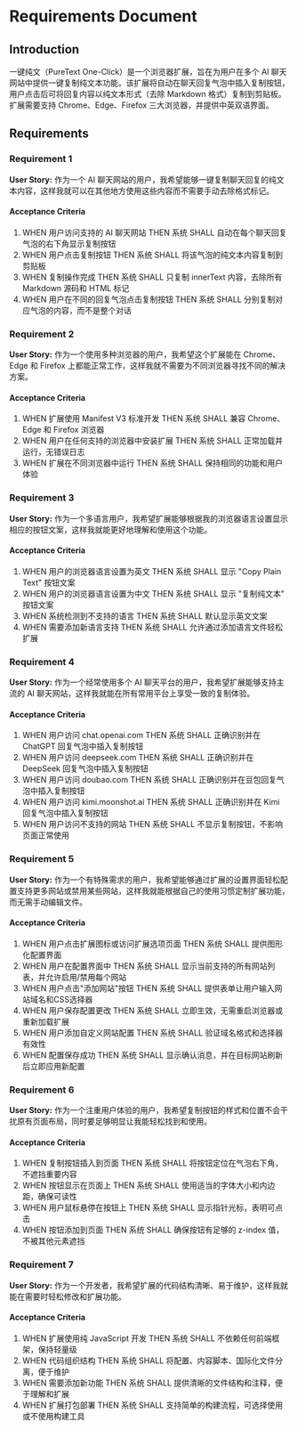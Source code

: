 # Requirements Document

## Introduction

一键纯文（PureText One-Click）是一个浏览器扩展，旨在为用户在多个 AI 聊天网站中提供一键复制纯文本功能。该扩展将自动在聊天回复气泡中插入复制按钮，用户点击后可将回复内容以纯文本形式（去除 Markdown 格式）复制到剪贴板。扩展需要支持 Chrome、Edge、Firefox 三大浏览器，并提供中英双语界面。

## Requirements

### Requirement 1

**User Story:** 作为一个 AI 聊天网站的用户，我希望能够一键复制聊天回复的纯文本内容，这样我就可以在其他地方使用这些内容而不需要手动去除格式标记。

#### Acceptance Criteria

1. WHEN 用户访问支持的 AI 聊天网站 THEN 系统 SHALL 自动在每个聊天回复气泡的右下角显示复制按钮
2. WHEN 用户点击复制按钮 THEN 系统 SHALL 将该气泡的纯文本内容复制到剪贴板
3. WHEN 复制操作完成 THEN 系统 SHALL 只复制 innerText 内容，去除所有 Markdown 源码和 HTML 标记
4. WHEN 用户在不同的回复气泡点击复制按钮 THEN 系统 SHALL 分别复制对应气泡的内容，而不是整个对话

### Requirement 2

**User Story:** 作为一个使用多种浏览器的用户，我希望这个扩展能在 Chrome、Edge 和 Firefox 上都能正常工作，这样我就不需要为不同浏览器寻找不同的解决方案。

#### Acceptance Criteria

1. WHEN 扩展使用 Manifest V3 标准开发 THEN 系统 SHALL 兼容 Chrome、Edge 和 Firefox 浏览器
2. WHEN 用户在任何支持的浏览器中安装扩展 THEN 系统 SHALL 正常加载并运行，无错误日志
3. WHEN 扩展在不同浏览器中运行 THEN 系统 SHALL 保持相同的功能和用户体验

### Requirement 3

**User Story:** 作为一个多语言用户，我希望扩展能够根据我的浏览器语言设置显示相应的按钮文案，这样我就能更好地理解和使用这个功能。

#### Acceptance Criteria

1. WHEN 用户的浏览器语言设置为英文 THEN 系统 SHALL 显示 "Copy Plain Text" 按钮文案
2. WHEN 用户的浏览器语言设置为中文 THEN 系统 SHALL 显示 "复制纯文本" 按钮文案
3. WHEN 系统检测到不支持的语言 THEN 系统 SHALL 默认显示英文文案
4. WHEN 需要添加新语言支持 THEN 系统 SHALL 允许通过添加语言文件轻松扩展

### Requirement 4

**User Story:** 作为一个经常使用多个 AI 聊天平台的用户，我希望扩展能够支持主流的 AI 聊天网站，这样我就能在所有常用平台上享受一致的复制体验。

#### Acceptance Criteria

1. WHEN 用户访问 chat.openai.com THEN 系统 SHALL 正确识别并在 ChatGPT 回复气泡中插入复制按钮
2. WHEN 用户访问 deepseek.com THEN 系统 SHALL 正确识别并在 DeepSeek 回复气泡中插入复制按钮
3. WHEN 用户访问 doubao.com THEN 系统 SHALL 正确识别并在豆包回复气泡中插入复制按钮
4. WHEN 用户访问 kimi.moonshot.ai THEN 系统 SHALL 正确识别并在 Kimi 回复气泡中插入复制按钮
5. WHEN 用户访问不支持的网站 THEN 系统 SHALL 不显示复制按钮，不影响页面正常使用

### Requirement 5

**User Story:** 作为一个有特殊需求的用户，我希望能够通过扩展的设置界面轻松配置支持更多网站或禁用某些网站，这样我就能根据自己的使用习惯定制扩展功能，而无需手动编辑文件。

#### Acceptance Criteria

1. WHEN 用户点击扩展图标或访问扩展选项页面 THEN 系统 SHALL 提供图形化配置界面
2. WHEN 用户在配置界面中 THEN 系统 SHALL 显示当前支持的所有网站列表，并允许启用/禁用每个网站
3. WHEN 用户点击"添加网站"按钮 THEN 系统 SHALL 提供表单让用户输入网站域名和CSS选择器
4. WHEN 用户保存配置更改 THEN 系统 SHALL 立即生效，无需重启浏览器或重新加载扩展
5. WHEN 用户添加自定义网站配置 THEN 系统 SHALL 验证域名格式和选择器有效性
6. WHEN 配置保存成功 THEN 系统 SHALL 显示确认消息，并在目标网站刷新后立即应用新配置

### Requirement 6

**User Story:** 作为一个注重用户体验的用户，我希望复制按钮的样式和位置不会干扰原有页面布局，同时要足够明显让我能轻松找到和使用。

#### Acceptance Criteria

1. WHEN 复制按钮插入到页面 THEN 系统 SHALL 将按钮定位在气泡右下角，不遮挡重要内容
2. WHEN 按钮显示在页面上 THEN 系统 SHALL 使用适当的字体大小和内边距，确保可读性
3. WHEN 用户鼠标悬停在按钮上 THEN 系统 SHALL 显示指针光标，表明可点击
4. WHEN 按钮添加到页面 THEN 系统 SHALL 确保按钮有足够的 z-index 值，不被其他元素遮挡

### Requirement 7

**User Story:** 作为一个开发者，我希望扩展的代码结构清晰、易于维护，这样我就能在需要时轻松修改和扩展功能。

#### Acceptance Criteria

1. WHEN 扩展使用纯 JavaScript 开发 THEN 系统 SHALL 不依赖任何前端框架，保持轻量级
2. WHEN 代码组织结构 THEN 系统 SHALL 将配置、内容脚本、国际化文件分离，便于维护
3. WHEN 需要添加新功能 THEN 系统 SHALL 提供清晰的文件结构和注释，便于理解和扩展
4. WHEN 扩展打包部署 THEN 系统 SHALL 支持简单的构建流程，可选择使用或不使用构建工具